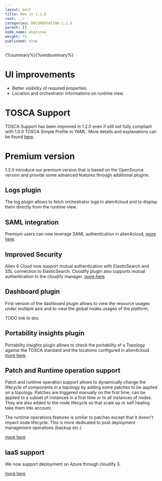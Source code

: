 ```yaml
---
layout: post
title: New in 1.2.0
root: ../
categories: DOCUMENTATION-1.2.0
parent: []
node_name: whatsnew
weight: 75
published: true
---
```


{%summary%}{%endsummary%}

# UI improvements

* Better visibility of required properties
* Location and orchestrator informations on runtime view.

# TOSCA Support

TOSCA Support has been improved in 1.2.0 even if still not fully compliant with 1.0.0 TOSCA Simple Profile in YAML. More details and explanations can be found [here](#/documentation/1.2.0/devops_guide/dev_ops_guide.html).

# Premium version

1.2.0 introduce our premium version that is based on the OpenSource version and provide some advanced features through additional plugins.

## Logs plugin

The log plugin allows to fetch orchestrator logs in alien4cloud and to display them directly from the runtime view.

## SAML integration

Premium users can now leverage SAML authentication in alien4cloud, [more here](#/documentation/1.2.0/admin_guide/saml.html).

## Improved Security

Alien 4 Cloud now support mutual authentication with ElasticSearch and SSL connection to ElasticSearch. Cloudify plugin also supports mutual authentication to the cloudify manager. [more here](#/documentation/1.2.0/admin_guide/security.html)

## Dashboard plugin

First version of the dashboard plugin allows to view the resource usages under multiple axis and to view the global nodes usages of the platform.

TODO link to doc

## Portability insights plugin

Portability insights plugin allows to check the portability of a Topology against the TOSCA standard and the locations configured in alien4cloud [more here](#/documentation/1.2.0/user_guide/topology_portability.html).

## Patch and Runtime operation support

Patch and runtime operation support allows to dynamically change the lifecycle of components in a topology by adding some patches to be applied on a topology. Patches are triggered manually on the first time, can be applied to a subset of instances in a first time or to all instances of nodes. They are also added to the node lifecycle so that scale up or self healing take them into account.

The runtime operations features is similar to patches except that it doesn't impact node lifecycle. This is more dedicated to post deployment management operations (backup etc.).

[more here](#/documentation/1.2.0/user_guide/post_deployment.html)

## IaaS support

We now support deployment on Azure through cloudify 3.

[more here](#/documentation/1.2.0/orchestrators/cloudify3_driver/location_azure.html)
